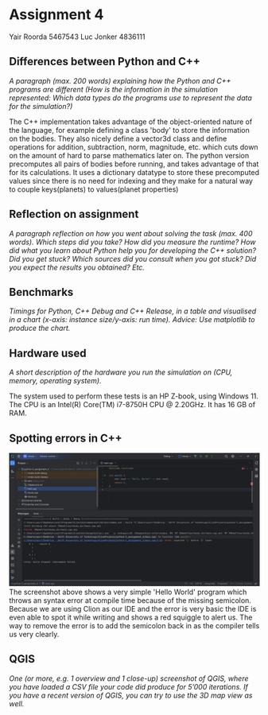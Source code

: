 # Assignment 4
Yair Roorda 5467543 
Luc Jonker 4836111
## Differences between Python and C++
_A paragraph (max. 200 words) explaining how the Python and C++ programs are different (How is the information in the simulation represented:
Which data types do the programs use to represent the data for the simulation?)_

The C++ implementation takes advantage of the object-oriented nature of the language, 
for example defining a class 'body' to store the information on the bodies. 
They also nicely define a vector3d class and define operations for addition, subtraction, norm, magnitude, etc. which cuts down on the amount of hard to parse mathematics later on. 
The python version precomputes all pairs of bodies before running, and takes advantage of that for its calculations. 
It uses a dictionary datatype to store these precomputed values since there is no need for indexing and they make for a natural way to couple keys(planets) to values(planet properties)
## Reflection on assignment
_A paragraph reflection on how you went about solving the task (max. 400
words). Which steps did you take? How did you measure the runtime?
How did what you learn about Python help you for developing the C++
solution? Did you get stuck? Which sources did you consult when you
got stuck? Did you expect the results you obtained? Etc._

## Benchmarks
_Timings for Python, C++ Debug and C++ Release, in a table and visualised
in a chart (x-axis: instance size/y-axis: run time). Advice: Use matplotlib
to produce the chart._

## Hardware used
_A short description of the hardware you run the simulation on (CPU,
memory, operating system)._

The system used to perform these tests is an HP Z-book, using Windows 11. The CPU is an Intel(R) Core(TM) i7-8750H CPU @ 2.20GHz. It has 16 GB of RAM.

## Spotting errors in C++
![img_1.png](img_1.png)
The screenshot above shows a very simple 'Hello World' program which throws
an syntax error at compile time because of the missing semicolon. 
Because we are using Clion as our IDE and the error is very basic the IDE is even able to spot it while writing and shows a red squiggle to alert us. 
The way to remove the error is to add the semicolon back in as the compiler tells us very clearly.

## QGIS
_One (or more, e.g. 1 overview and 1 close-up) screenshot of QGIS, where
you have loaded a CSV file your code did produce for 5’000 iterations. If
you have a recent version of QGIS, you can try to use the 3D map view as
well._